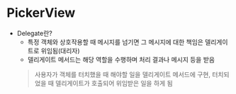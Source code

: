# PickerView

- Delegate란?
    - 특정 객체와 상호작용할 때 메시지를 넘기면 그 메시지에 대한 책임은 델리게이트로 위임됨(대리자)
    - 델리게이트 메서드는 해당 역할을 수행하며 처리 결과나 메시지 등을 받음
    > 사용자가 객체를 터치했을 때 해야할 일을 델리게이트 메서드에 구현, 터치되었을 때 델리게이트가 호출되어 위임받은 일을 하게 됨
